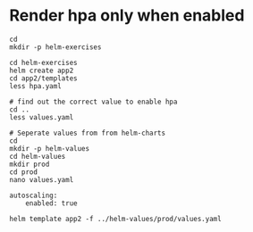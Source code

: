 # Render hpa only when enabled 

```
cd
mkdir -p helm-exercises

cd helm-exercises
helm create app2 
cd app2/templates 
less hpa.yaml
```

```
# find out the correct value to enable hpa 
cd ..
less values.yaml
```

```
# Seperate values from from helm-charts 
cd 
mkdir -p helm-values 
cd helm-values
mkdir prod
cd prod 
nano values.yaml
```

```
autoscaling:
    enabled: true
```
    
```
helm template app2 -f ../helm-values/prod/values.yaml
```


